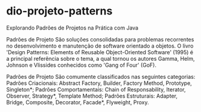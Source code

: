 # dio-projeto-patterns

Explorando Padrões de Projetos na Prática com Java

Padrões de Projeto
São soluções consolidadas para problemas recorrentes no desenvolvimento e manutenção de software orientado a objetos.
O livro 'Design Patterns: Elements of Reusable Object-Oriented Software' (1995) é a principal referência sobre o tema,
a qual tornou os autores Gamma, Helm, Johnson e Vlissides conhecidos como 'Gang of Four' (GoF).

Padrões de Projeto
São comumente classificados nas seguintes categorias:
Padrões Criacionais: Abstract Factory, Builder, Factory Method, Prototype, Singleton*;
Padrões Comportamentais: Chain of Responsability, Iterator, Observer, Strategy*, Template Method;
Padrões Estruturais: Adapter, Bridge, Composite, Decorator, Facade*, Flyweight, Proxy.
